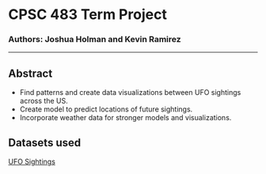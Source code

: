 # CPSC 483 Term Project  
### Authors: Joshua Holman and Kevin Ramirez

---
## Abstract
- Find patterns and create data visualizations between UFO sightings across the US.
- Create model to predict locations of future sightings.
- Incorporate weather data for stronger models and visualizations.

## Datasets used
[UFO Sightings](https://www.kaggle.com/datasets/sahityasetu/ufo-sightings)
